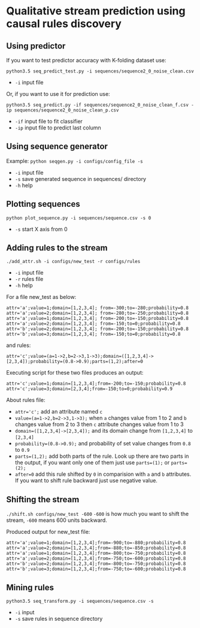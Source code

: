 # Qualitative stream prediction using causal rules discovery

## Using predictor ##
If you want to test predictor accuracy with K-folding dataset use:

`python3.5 seq_predict_test.py -i sequences/sequence2_0_noise_clean.csv`

- `-i` input file

Or, if you want to use it for prediction use:

`python3.5 seq_predict.py -if sequences/sequence2_0_noise_clean_f.csv -ip sequences/sequence2_0_noise_clean_p.csv`

- `-if` input file to fit classifier
- `-ip` input file to predict last column


## Using sequence generator
Example:
`python seqgen.py -i configs/config_file -s`

- `-i` input file
- `-s` save generated sequence in sequences/ directory
- `-h` help

## Plotting sequences
`python plot_sequence.py -i sequences/sequence.csv -s 0`

- `-s` start X axis from 0

## Adding rules to the stream
`./add_attr.sh -i configs/new_test -r configs/rules`
- `-i` input file
- `-r` rules file
- `-h` help

For a file new_test as below:
```
attr='a';value=1;domain=[1,2,3,4]; from=-300;to=-280;probability=0.8
attr='a';value=2;domain=[1,2,3,4]; from=-280;to=-250;probability=0.8
attr='a';value=1;domain=[1,2,3,4]; from=-200;to=-150;probability=0.8
attr='a';value=2;domain=[1,2,3,4]; from=-150;to=0;probability=0.8
attr='b';value=2;domain=[1,2,3,4]; from=-200;to=-150;probability=0.8
attr='b';value=3;domain=[1,2,3,4]; from=-150;to=0;probability=0.8
```
and rules:
```
attr='c';value=(a=1->2,b=2->3,1->3);domain=([1,2,3,4]->[2,3,4]);probability=(0.8->0.9);parts=(1,2);after=0
```
Executing script for these two files produces an output:
```
attr='c';value=1;domain=[1,2,3,4];from=-200;to=-150;probability=0.8
attr='c';value=3;domain=[2,3,4];from=-150;to=0;probability=0.9
```
About rules file:
  * `attr='c';` add an attribute named `c`
  * `value=(a=1->2,b=2->3,1->3);` when `a` changes value from 1 to 2 and `b` changes value from 2 to 3 then `c` attribute changes value from 1 to 3
  * `domain=([1,2,3,4]->[2,3,4]);` and its domain change from `[1,2,3,4]` to `[2,3,4]`
  * `probability=(0.8->0.9);` and probability of set value changes from `0.8` to `0.9`
  * `parts=(1,2);` add both parts of the rule. Look up there are two parts in the output, if you want only one of them just use `parts=(1);` or `parts=(2);`
  * `after=0` add this rule shifted by `0` in comparision with `a` and `b` attributes. If you want to shift rule backward just use negative value.

## Shifting the stream ##
`./shift.sh configs/new_test -600`
`-600` is how much you want to shift the stream, `-600` means 600 units backward.

Produced output for new_test file:
```
attr='a';value=1;domain=[1,2,3,4];from=-900;to=-880;probability=0.8
attr='a';value=2;domain=[1,2,3,4];from=-880;to=-850;probability=0.8
attr='a';value=1;domain=[1,2,3,4];from=-800;to=-750;probability=0.8
attr='a';value=2;domain=[1,2,3,4];from=-750;to=-600;probability=0.8
attr='b';value=2;domain=[1,2,3,4];from=-800;to=-750;probability=0.8
attr='b';value=3;domain=[1,2,3,4];from=-750;to=-600;probability=0.8
```

## Mining rules ##
`python3.5 seq_transform.py -i sequences/sequence.csv -s`

- `-i` input
- `-s` save rules in sequence directory
